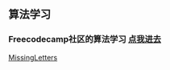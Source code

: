 ## 算法学习
### Freecodecamp社区的算法学习 [点我进去](https://github.com/xiaotiandada/algorithm/tree/master/freecodecamp)

[MissingLetters](https://github.com/xiaotiandada/algorithm/tree/master/freecodecamp/MissingLetters)